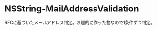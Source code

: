 NSString-MailAddressValidation
==============================

RFCに基づいたメールアドレス判定。お題的に作った物なので1条件ずつ判定。